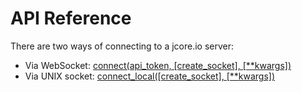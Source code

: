 # API Reference

There are two ways of connecting to a jcore.io server:

* Via WebSocket: [connect(api_token, [create_socket], [**kwargs])](connect.md)
* Via UNIX socket: [connect_local([create_socket], [**kwargs])](connect_local.md)
